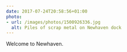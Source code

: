 ```yaml
---
date: 2017-07-24T20:58:56+01:00
photo:
- url: /images/photos/1500926336.jpg
  alt: Piles of scrap metal on Newhaven dock
---
```

Welcome to Newhaven.
